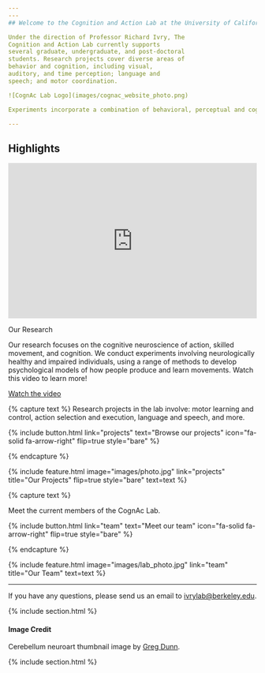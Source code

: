 ```yaml
---
---
## Welcome to the Cognition and Action Lab at the University of California, Berkeley.

Under the direction of Professor Richard Ivry, The
Cognition and Action Lab currently supports
several graduate, undergraduate, and post-doctoral
students. Research projects cover diverse areas of
behavior and cognition, including visual,
auditory, and time perception; language and
speech; and motor coordination.

![CognAc Lab Logo](images/cognac_website_photo.png)

Experiments incorporate a combination of behavioral, perceptual and cognitive tasks with both healthy participants and patient populations. Neuroimaging techniques such as functional magnetic resonance imaging (fMRI), and non-invasive brain stimulation such as transcranial magnetic stimulation (TMS) are also used. Several researchers are invovled in collaborative work with neuroscientsists and/or physicians located at other research and hospital facilities located in the United States and around the world.

---
```


## Highlights

<!-- Replace the entire feature include with this custom HTML -->
<div class="feature">
  <div class="feature-image">
    <!-- Plain YouTube iframe - Jekyll will handle the thumbnail conversion -->
    <iframe width="100%" height="315" src="https://www.youtube.com/embed/NYpHXUbTKmI?start=153" frameborder="0" allowfullscreen></iframe>
  </div>
  <div class="feature-text">
    <p class="feature-title">Our Research</p>
    <p>Our research focuses on the cognitive neuroscience of action, skilled movement, and cognition. We conduct experiments involving neurologically healthy and impaired individuals, using a range of methods to develop psychological models of how people produce and learn movements. Watch this video to learn more!</p>
    <a href="https://www.youtube.com/watch?v=NYpHXUbTKmI&t=153s" class="button">Watch the video</a>
  </div>
</div>

{% capture text %}
Research projects in the lab involve: motor learning and control, action selection and execution, language and speech, and more. 

{%
  include button.html
  link="projects"
  text="Browse our projects"
  icon="fa-solid fa-arrow-right"
  flip=true
  style="bare"
%}

{% endcapture %}

{%
  include feature.html
  image="images/photo.jpg"
  link="projects"
  title="Our Projects"
  flip=true
  style="bare"
  text=text
%}

{% capture text %}

Meet the current members of the CognAc Lab.

{%
  include button.html
  link="team"
  text="Meet our team"
  icon="fa-solid fa-arrow-right"
  flip=true
  style="bare"
%}

{% endcapture %}

{%
  include feature.html
  image="images/lab_photo.jpg"
  link="team"
  title="Our Team"
  text=text
%}

---

If you have any questions, please send us an email to [ivrylab@berkeley.edu](mailto:ivrylab@berkeley.edu).

{% include section.html %}

#### Image Credit
Cerebellum neuroart thumbnail image by [Greg Dunn](https://www.gregadunn.com/self-reflected/self-reflected-gallery/).


{% include section.html %}
